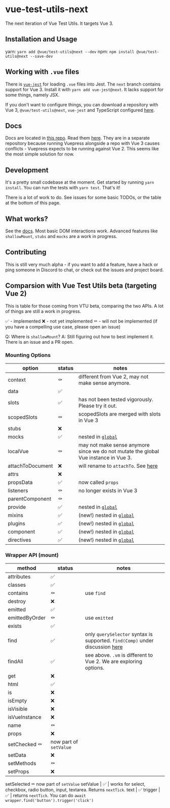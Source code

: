 # vue-test-utils-next

The next iteration of Vue Test Utils. It targets Vue 3.

## Installation and Usage

yarn: `yarn add @vue/test-utils@next --dev`
npm: `npm install @vue/test-utils@next --save-dev`

## Working with `.vue` files

There is [`vue-jest`](https://github.com/vuejs/vue-jest) for loading `.vue` files into Jest. The `next` branch contains support for Vue 3. Install it with `yarn add vue-jest@next`. It lacks support for some things, namely JSX. 

If you don't want to configure things, you can download a repository with Vue 3, `@vue/test-utils@next`, `vue-jest` and TypeScript configured [here](https://github.com/lmiller1990/vtu-next-demo).

## Docs

Docs are located in [this repo](https://github.com/vuejs/vue-test-utils-next-docs). Read them [here](https://vuejs.github.io/vue-test-utils-next-docs/guide/introduction.html). They are in a separate repository because running Vuepress alongside a repo with Vue 3 causes conflicts - Vuepress expects to be running against Vue 2. This seems like the most simple solution for now.

## Development

It's a pretty small codebase at the moment. Get started by running `yarn install`. You can run the tests with `yarn test`. That's it!

There is a lot of work to do. See issues for some basic TODOs, or the table at the bottom of this page.

## What works?

See the [docs](https://vuejs.github.io/vue-test-utils-next-docs/guide/introduction.html). Most basic DOM interactions work. Advanced features like `shallowMount`, `stubs` and `mocks` are a work in progress.

## Contributing

This is still very much alpha - if you want to add a feature, have a hack or ping someone in Discord to chat, or check out the issues and project board.

## Comparsion with Vue Test Utils beta (targeting Vue 2)

This is table for those coming from VTU beta, comparing the two APIs. A lot of things are still a work in progress.

✅ - implemented
❌ - not yet implemented
⚰️ - will not be implemented (if you have a compelling use case, please open an issue)

Q: Where is `shallowMount`?
A: Still figuring out how to best implement it. There is an issue and a PR open.

### Mounting Options

| option | status | notes |
|---------|-------|------|
context | ⚰️ | different from Vue 2, may not make sense anymore.
data | ✅
slots | ✅ | has not been tested vigorously. Please try it out.
scopedSlots | ⚰️ | scopedSlots are merged with slots in Vue 3
stubs | ❌ 
mocks | ✅ | nested in [`global`](https://vuejs.github.io/vue-test-utils-next-docs/api/#global)
localVue | ⚰️ | may not make sense anymore since we do not mutate the global Vue instance in Vue 3.
attachToDocument | ❌| will rename to `attachTo`. See [here](https://github.com/vuejs/vue-test-utils/pull/1492)
attrs | ❌ |
propsData | ✅ | now called `props`
listeners | ⚰️ | no longer exists in Vue 3
parentComponent | ⚰️ |
provide | ✅ | nested in [`global`](https://vuejs.github.io/vue-test-utils-next-docs/api/#global)
mixins | ✅ | (new!) nested in [`global`](https://vuejs.github.io/vue-test-utils-next-docs/api/#global)
plugins | ✅ | (new!) nested in [`global`](https://vuejs.github.io/vue-test-utils-next-docs/api/#global)
component | ✅ | (new!) nested in [`global`](https://vuejs.github.io/vue-test-utils-next-docs/api/#global)
directives | ✅ | (new!) nested in [`global`](https://vuejs.github.io/vue-test-utils-next-docs/api/#global)


### Wrapper API (mount)

| method | status | notes |
|---------|-------|------|
attributes | ✅
classes | ✅
contains | ⚰️| use `find` 
destroy | ❌
emitted | ✅
emittedByOrder | ⚰️| use `emitted`
exists | ✅
find | ✅ | only `querySelector` syntax is supported. `find(Comp)` under discussion [here](https://github.com/vuejs/vue-test-utils/issues/1498)
findAll | ✅ | see above. `.vm` is different to Vue 2. We are exploring options.
get | ❌
html | ✅
is | ❌
isEmpty | ❌
isVisible | ❌
isVueInstance | ❌
name | ⚰️ |
props | ❌
setChecked ⚰️| now part of `setValue` 
setData | ❌ | 
setMethods | ⚰️ | 
setProps | ❌
setSelected ⚰️ now part of `setValue` 
setValue | ✅ | works for select, checkbox, radio button, input, textarea. Returns `nextTick`.
text | ✅
trigger | ✅ | returns `nextTick`. You can do `await wrapper.find('button').trigger('click')`
